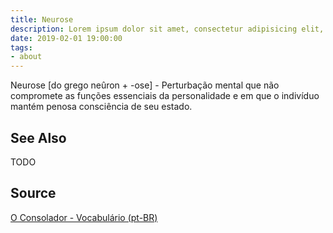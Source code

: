 ```yaml
---
title: Neurose
description: Lorem ipsum dolor sit amet, consectetur adipisicing elit, sed do eiusmod tempor incididunt ut labore et dolore magna aliqua.  TODO
date: 2019-02-01 19:00:00
tags:
- about
---
```


Neurose [do grego neûron + -ose] - Perturbação mental que não compromete as funções essenciais da personalidade e em que o indivíduo mantém penosa consciência de seu estado.

## See Also
TODO

## Source
[O Consolador - Vocabulário (pt-BR)](http://www.oconsolador.com.br/linkfixo/vocabulario/principal.html)
